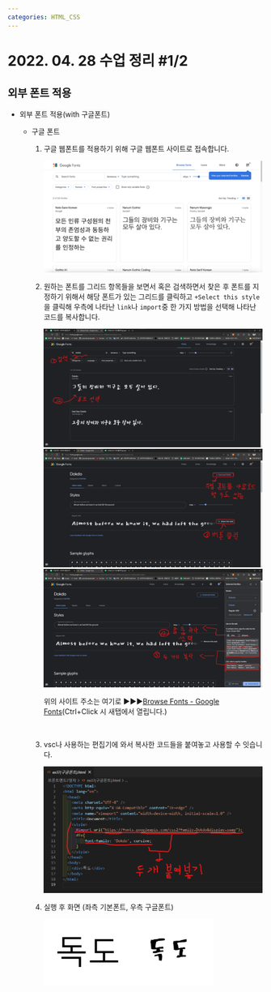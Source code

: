 ```yaml
---
categories: HTML_CSS
---
```


# 2022. 04. 28 수업 정리 #1/2

## 외부 폰트 적용



+ 외부 폰트 적용(with 구글폰트)

  * 구글 폰트

    1. 구글 웹폰트를 적용하기 위해 구글 웹폰트 사이트로 접속합니다.

       <img src="../images/2022-04-29-class11(외부 폰트 적용하는 법)/구글폰트예시1.png" alt="구글폰트예시1" style="zoom:80%;" /><br>

    2. 원하는 폰트를 그리드 항목들을 보면서 혹은 검색하면서 찾은 후  폰트를 지정하기 위해서 해당 폰트가 있는 그리드를 클릭하고 `+Select this style`을 클릭해 우측에 나타난 `link`나 `import`중 한 가지 방법을 선택해 나타난 코드를 복사합니다.

       <img src="../images/2022-04-29-class11(외부 폰트 적용하는 법)/구글폰트예시2.png" alt="구글폰트예시2" style="zoom:80%;" />

       <img src="../images/2022-04-29-class11(외부 폰트 적용하는 법)/구글폰트예시3.png" alt="구글폰트예시3" style="zoom:80%;" />

       <img src="../images/2022-04-29-class11(외부 폰트 적용하는 법)/구글폰트예시4.png" alt="구글폰트예시4" style="zoom:80%;" />

       위의 사이트 주소는 여기로 ▶▶▶[Browse Fonts - Google Fonts](https://fonts.google.com/)(Ctrl+Click 시 새탭에서 열립니다.)

       <br>

    3. vsc나 사용하는 편집기에 와서 복사한 코드들을 붙여놓고 사용할 수 잇습니다.

       <img src="../images/2022-04-29-class11(외부 폰트 적용하는 법)/구글폰트예시5.png" alt="구글폰트예시5" style="zoom:80%;" /><br>

    4. 실행 후 화면 (좌측 기본폰트, 우측 구글폰트)

       <img src="../images/2022-04-29-class11(외부 폰트 적용하는 법)/구글폰트예시8.png" alt="구글폰트예시8" style="zoom:80%;" />

       <br><br>

  

  

  